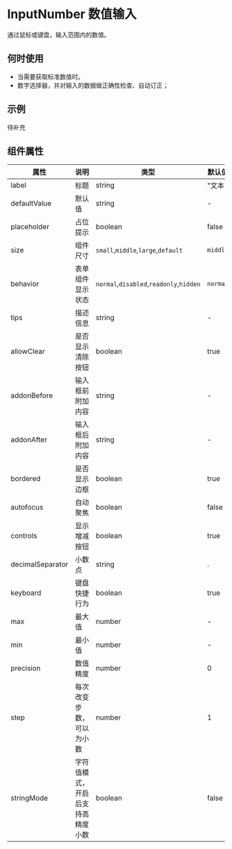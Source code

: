 # InputNumber 数值输入

通过鼠标或键盘，输入范围内的数值。

## 何时使用

- 当需要获取标准数值时。
- 数字选择器，并对输入的数据做正确性检查、自动订正；

## 示例

待补充

## 组件属性

| 属性             | 说明                             | 类型                                    | 默认值   |
| ---------------- | -------------------------------- | --------------------------------------- | -------- |
| label            | 标题                             | string                                  | "文本"   |
| defaultValue     | 默认值                           | string                                  | -        |
| placeholder      | 占位提示                         | boolean                                 | false    |
| size             | 组件尺寸                         | `small`,`middle`,`large`,`default`      | `middle` |
| behavior         | 表单组件显示状态                 | `normal`,`disabled`,`readonly`,`hidden` | `normal` |
| tips             | 描述信息                         | string                                  | -        |
| allowClear       | 是否显示清除按钮                 | boolean                                 | true     |
| addonBefore      | 输入框前附加内容                 | string                                  | -        |
| addonAfter       | 输入框后附加内容                 | string                                  | -        |
| bordered         | 是否显示边框                     | boolean                                 | true     |
| autofocus        | 自动聚焦                         | boolean                                 | false    |
| controls         | 显示增减按钮                     | boolean                                 | true     |
| decimalSeparator | 小数点                           | string                                  | .        |
| keyboard         | 键盘快捷行为                     | boolean                                 | true     |
| max              | 最大值                           | number                                  | -        |
| min              | 最小值                           | number                                  | -        |
| precision        | 数值精度                         | number                                  | 0        |
| step             | 每次改变步数，可以为小数         | number                                  | 1        |
| stringMode       | 字符值模式，开启后支持高精度小数 | boolean                                 | false    |
